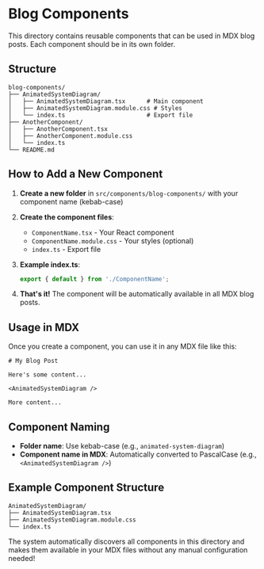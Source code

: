 # Blog Components

This directory contains reusable components that can be used in MDX blog posts. Each component should be in its own folder.

## Structure

```
blog-components/
├── AnimatedSystemDiagram/
│   ├── AnimatedSystemDiagram.tsx      # Main component
│   ├── AnimatedSystemDiagram.module.css # Styles
│   └── index.ts                       # Export file
├── AnotherComponent/
│   ├── AnotherComponent.tsx
│   ├── AnotherComponent.module.css
│   └── index.ts
└── README.md
```

## How to Add a New Component

1. **Create a new folder** in `src/components/blog-components/` with your component name (kebab-case)
2. **Create the component files**:
   - `ComponentName.tsx` - Your React component
   - `ComponentName.module.css` - Your styles (optional)
   - `index.ts` - Export file

3. **Example index.ts**:
   ```typescript
   export { default } from './ComponentName';
   ```

4. **That's it!** The component will be automatically available in all MDX blog posts.

## Usage in MDX

Once you create a component, you can use it in any MDX file like this:

```mdx
# My Blog Post

Here's some content...

<AnimatedSystemDiagram />

More content...
```

## Component Naming

- **Folder name**: Use kebab-case (e.g., `animated-system-diagram`)
- **Component name in MDX**: Automatically converted to PascalCase (e.g., `<AnimatedSystemDiagram />`)

## Example Component Structure

```
AnimatedSystemDiagram/
├── AnimatedSystemDiagram.tsx
├── AnimatedSystemDiagram.module.css
└── index.ts
```

The system automatically discovers all components in this directory and makes them available in your MDX files without any manual configuration needed! 